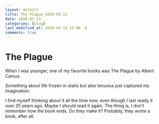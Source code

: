 ```yaml
---
layout: default
title: The Plague 2020-03-13
date: 2020-03-13
categories: [blog]
last_modified_at: 2020-03-13 15:00 -6
comments: true
---
```


# The Plague

When I was younger, one of my favorite books was The Plague by Albert Camus. 

Something about life frozen in statis but also tenuous just captured my imagination. 

I find myself thinking about it all the time now, even though I last ready it over 25 years ago. Maybe I should read it again. The thing is, I don't remember how the book ends. Do they make it? Probably, they wrote a book, after all. 


